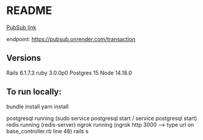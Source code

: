 # README

[PubSub link](https://pubsub.onrender.com)

endpoint: https://pubsub.onrender.com/transaction

## Versions
Rails 6.1.7.3
ruby 3.0.0p0
Postgres 15
Node 14.18.0


## To run locally:

bundle install
yarn install

postgresql running (sudo service postgresql start /  service postgresql start)
redis running (redis-server)
ngrok running (ngrok http 3000 --> type url on base_controller.rb line 48)
rails s
